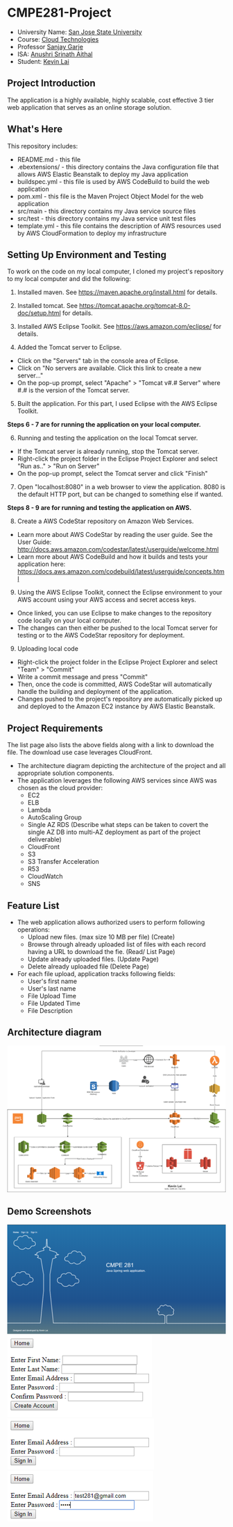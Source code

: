 # CMPE281-Project

* University Name: [San Jose State University](http://www.sjsu.edu/)
* Course: [Cloud Technologies](http://info.sjsu.edu/web-dbgen/catalog/courses/CMPE281.html)
* Professor [Sanjay Garje](https://www.linkedin.com/in/sanjaygarje/)
* ISA: [Anushri Srinath Aithal](https://www.linkedin.com/in/anushri-aithal/)
* Student: [Kevin Lai](www.linkedin.com/in/kevinlai247)

## Project Introduction
The application is a highly available, highly scalable, cost effective 3 tier web application that serves as an online storage solution.

## What's Here

This repository includes:

* README.md - this file
* .ebextensions/ - this directory contains the Java configuration file that
  allows AWS Elastic Beanstalk to deploy my Java application
* buildspec.yml - this file is used by AWS CodeBuild to build the web
  application
* pom.xml - this file is the Maven Project Object Model for the web application
* src/main - this directory contains my Java service source files
* src/test - this directory contains my Java service unit test files
* template.yml - this file contains the description of AWS resources used by AWS
  CloudFormation to deploy my infrastructure


## Setting Up Environment and Testing

To work on the code on my local computer, I cloned my project's repository to my local computer and did the following:

1. Installed maven.  See https://maven.apache.org/install.html for details.

2. Installed tomcat.  See https://tomcat.apache.org/tomcat-8.0-doc/setup.html for
   details.

3. Installed AWS Eclipse Toolkit. See https://aws.amazon.com/eclipse/ for details.

4. Added the Tomcat server to Eclipse.
  * Click on the "Servers" tab in the console area of Eclipse.
  * Click on "No servers are available. Click this link to create a new server..."
  * On the pop-up prompt, select "Apache" > "Tomcat v#.# Server" where #.# is the version of the Tomcat server.

5. Built the application. For this part, I used Eclipse with the AWS Eclipse Toolkit.

**Steps 6 - 7 are for running the application on your local computer.**

6. Running and testing the application on the local Tomcat server.
  * If the Tomcat server is already running, stop the Tomcat server.
  * Right-click the project folder in the Eclipse Project Explorer and select "Run as.." > "Run on Server"
  * On the pop-up prompt, select the Tomcat server and click "Finish"

7. Open "localhost:8080" in a web browser to view the application. 8080 is the default HTTP port, but can be changed to something else if wanted.

**Steps 8 - 9 are for running and testing the application on AWS.**

8. Create a AWS CodeStar repository on Amazon Web Services.
  * Learn more about AWS CodeStar by reading the user guide. See the User Guide: http://docs.aws.amazon.com/codestar/latest/userguide/welcome.html
  * Learn more about AWS CodeBuild and how it builds and tests your application here: https://docs.aws.amazon.com/codebuild/latest/userguide/concepts.html

9. Using the AWS Eclipse Toolkit, connect the Eclipse environment to your AWS account using your AWS access and secret access keys.
  * Once linked, you can use Eclipse to make changes to the repository code locally on your local computer.
  *	The changes can then either be pushed to the local Tomcat server for testing or to the AWS CodeStar repository for deployment.

9. Uploading local code
  * Right-click the project folder in the Eclipse Project Explorer and select "Team" > "Commit"
  * Write a commit message and press "Commit"
  * Then, once the code is committed, AWS CodeStar will automatically handle the building and deployment of the application.
  * Changes pushed to the project's repository are automatically picked up and deployed
  to the Amazon EC2 instance by AWS Elastic Beanstalk.

## Project Requirements
The list page also lists the above fields along with a link to download the file. The download use case leverages CloudFront.
* The architecture diagram depicting the architecture of the project and all appropriate solution components.
* The application leverages the following AWS services since AWS was chosen as the cloud provider:
  * EC2
  * ELB
  * Lambda
  * AutoScaling Group
  * Single AZ RDS (Describe what steps can be taken to covert the single AZ DB into multi-AZ deployment as part of the project deliverable)
  * CloudFront
  * S3
  * S3 Transfer Acceleration
  * R53
  * CloudWatch
  * SNS

## Feature List
* The web application allows authorized users to perform following operations:
  * Upload new files. (max size 10 MB per file) (Create)
  * Browse through already uploaded list of files with each record having a URL to download the fie. (Read/ List Page)
  * Update already uploaded files. (Update Page)
  * Delete already uploaded file (Delete Page)
* For each file upload, application tracks following fields:
  * User's first name
  * User's last name
  * File Upload Time
  * File Updated Time
  * File Description

## Architecture diagram
![Architecture Diagram](https://github.com/Kevin-Lai/cmpe281-project-kevinlai/blob/master/images/cmpe281_project1_architecture_kevinlai.png)

## Demo Screenshots
![Home Page](https://github.com/Kevin-Lai/cmpe281-project-kevinlai/blob/master/images/cmpe281-project-homepage.PNG)
![Sign Up Page](https://github.com/Kevin-Lai/cmpe281-project-kevinlai/blob/master/images/cmpe281-project-signup.PNG)
![Sign In Page](https://github.com/Kevin-Lai/cmpe281-project-kevinlai/blob/master/images/cmpe281-project-signin.PNG)
![User Sign In](https://github.com/Kevin-Lai/cmpe281-project-kevinlai/blob/master/images/cmpe281-project-signin-user-input.PNG)